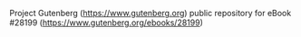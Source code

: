 Project Gutenberg (https://www.gutenberg.org) public repository for eBook #28199 (https://www.gutenberg.org/ebooks/28199)
